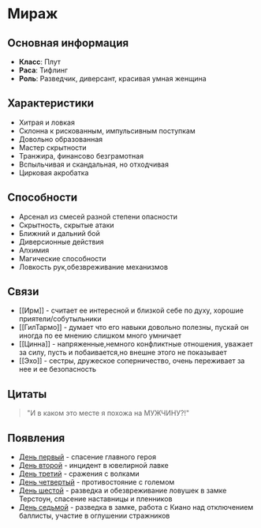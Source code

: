 # Мираж

## Основная информация
- **Класс**: Плут
- **Раса**: Тифлинг
- **Роль**: Разведчик, диверсант, красивая умная женщина

## Характеристики
- Хитрая и ловкая
- Склонна к рискованным, импульсивным поступкам
- Довольно образованная
- Мастер скрытности
- Транжира, финансово безграмотная
- Вспыльчивая и скандальная, но отходчивая
- Цирковая акробатка

## Способности
- Арсенал из смесей разной степени опасности
- Скрытность, скрытые атаки
- Ближний и дальний бой
- Диверсионные действия
- Алхимия
- Магические способности
- Ловкость рук,обезвреживание механизмов

## Связи
- [[Ирм]] - считает ее интересной и близкой себе по духу, хорошие приятели/собутыльники
- [[ГилТармо]] - думает что его навыки довольно полезны, пускай он иногда по ее мнению слишком много умничает
- [[Цинна]] - напряженные,немного конфликтные отношения, уважает за силу, пусть и побаивается,но внешне этого не показывает
- [[Эхо]] - сестры, дружеское соперничество, очень переживает за нее и ее безопасность

## Цитаты
> "И в каком это месте я похожа на МУЖЧИНУ?!"

## Появления
- [День первый](obsidian://open?vault=Project%20LUX&file=%D0%9E%D1%82%D1%87%D0%B5%D1%82%D1%8B%2F%D0%94%D0%B5%D0%BD%D1%8C%20%D0%BF%D0%B5%D1%80%D0%B2%D1%8B%D0%B9) - спасение главного героя
- [День второй](obsidian://open?vault=Project%20LUX&file=%D0%9E%D1%82%D1%87%D0%B5%D1%82%D1%8B%2F%D0%94%D0%B5%D0%BD%D1%8C%20%D0%B2%D1%82%D0%BE%D1%80%D0%BE%D0%B9) - инцидент в ювелирной лавке
- [День третий](obsidian://open?vault=Project%20LUX&file=%D0%9E%D1%82%D1%87%D0%B5%D1%82%D1%8B%2F%D0%94%D0%B5%D0%BD%D1%8C%20%D1%82%D1%80%D0%B5%D1%82%D0%B8%D0%B9) - сражения с волками
- [День четвертый](obsidian://open?vault=Project%20LUX&file=%D0%9E%D1%82%D1%87%D0%B5%D1%82%D1%8B%2F%D0%94%D0%B5%D0%BD%D1%8C%20%D1%87%D0%B5%D1%82%D0%B2%D0%B5%D1%80%D1%82%D1%8B%D0%B9) - противостояние с големом 
- [День шестой](obsidian://open?vault=Project%20LUX&file=Отчеты%2FДень%20шестой) - разведка и обезвреживание ловушек в замке Терстоун, спасение наставницы и пленников
- [День седьмой](obsidian://open?vault=Project%20LUX&file=Отчеты%2FДень%20седьмой) - разведка в замке, работа с Киано над отключением баллисты, участие в оглушении стражников

